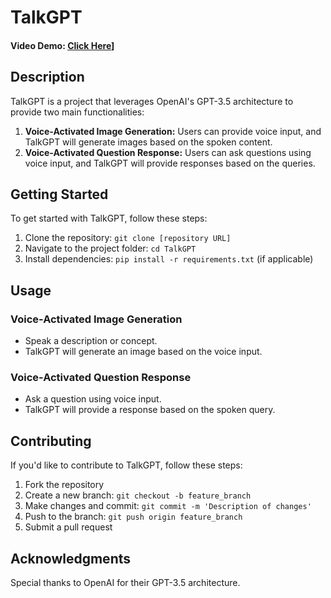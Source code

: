 # TalkGPT
#### Video Demo: [Click Here](https://youtu.be/P6o6s7Ks_VI)]

## Description
TalkGPT is a project that leverages OpenAI's GPT-3.5 architecture to provide two main functionalities:
1. **Voice-Activated Image Generation:** Users can provide voice input, and TalkGPT will generate images based on the spoken content.
2. **Voice-Activated Question Response:** Users can ask questions using voice input, and TalkGPT will provide responses based on the queries.

## Getting Started
To get started with TalkGPT, follow these steps:

1. Clone the repository: `git clone [repository URL]`
2. Navigate to the project folder: `cd TalkGPT`
3. Install dependencies: `pip install -r requirements.txt` (if applicable)

## Usage
### Voice-Activated Image Generation
- Speak a description or concept.
- TalkGPT will generate an image based on the voice input.

### Voice-Activated Question Response
- Ask a question using voice input.
- TalkGPT will provide a response based on the spoken query.

## Contributing
If you'd like to contribute to TalkGPT, follow these steps:

1. Fork the repository
2. Create a new branch: `git checkout -b feature_branch`
3. Make changes and commit: `git commit -m 'Description of changes'`
4. Push to the branch: `git push origin feature_branch`
5. Submit a pull request



## Acknowledgments
Special thanks to OpenAI for their GPT-3.5 architecture.

